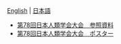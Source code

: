 [English](README.md) | [日本語](README.ja.md) 

- [第78回日本人類学会大会　参照資料](/2024-ASN/ASN78-paper-ja.pdf)
- [第78回日本人類学会大会　ポスター](/2024-ASN/ASN78-poster-ja.pdf)
